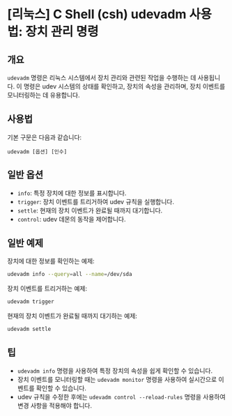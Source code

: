 # [리눅스] C Shell (csh) udevadm 사용법: 장치 관리 명령

## 개요
`udevadm` 명령은 리눅스 시스템에서 장치 관리와 관련된 작업을 수행하는 데 사용됩니다. 이 명령은 udev 시스템의 상태를 확인하고, 장치의 속성을 관리하며, 장치 이벤트를 모니터링하는 데 유용합니다.

## 사용법
기본 구문은 다음과 같습니다:
```
udevadm [옵션] [인수]
```

## 일반 옵션
- `info`: 특정 장치에 대한 정보를 표시합니다.
- `trigger`: 장치 이벤트를 트리거하여 udev 규칙을 실행합니다.
- `settle`: 현재의 장치 이벤트가 완료될 때까지 대기합니다.
- `control`: udev 데몬의 동작을 제어합니다.

## 일반 예제
장치에 대한 정보를 확인하는 예제:
```bash
udevadm info --query=all --name=/dev/sda
```

장치 이벤트를 트리거하는 예제:
```bash
udevadm trigger
```

현재의 장치 이벤트가 완료될 때까지 대기하는 예제:
```bash
udevadm settle
```

## 팁
- `udevadm info` 명령을 사용하여 특정 장치의 속성을 쉽게 확인할 수 있습니다.
- 장치 이벤트를 모니터링할 때는 `udevadm monitor` 명령을 사용하여 실시간으로 이벤트를 확인할 수 있습니다.
- udev 규칙을 수정한 후에는 `udevadm control --reload-rules` 명령을 사용하여 변경 사항을 적용해야 합니다.